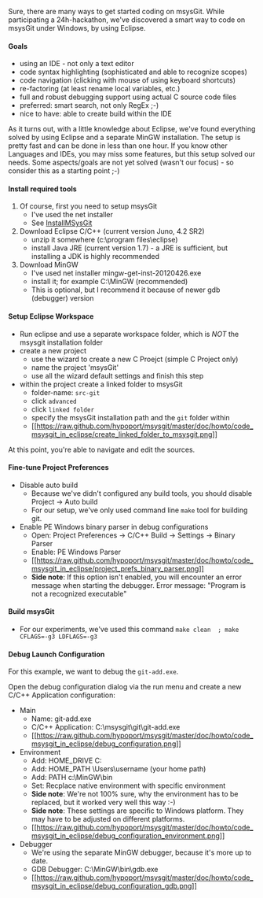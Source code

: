 Sure, there are many ways to get started coding on msysGit.
While participating a 24h-hackathon, we've discovered a smart way
to code on msysGit under Windows, by using Eclipse.


#### Goals
* using an IDE - not only a text editor
* code syntax highlighting (sophisticated and able to recognize scopes)
* code navigation (clicking with mouse of using keyboard shortcuts)
* re-factoring (at least rename local variables, etc.)
* full and robust debugging support using actual C source code files
* preferred: smart search, not only RegEx ;-)
* nice to have: able to create build within the IDE

As it turns out, with a little knowledge about Eclipse, we've found everything solved by using Eclipse and a separate MinGW installation. The setup is pretty fast and can be done in less than one hour. If you know other Languages and IDEs, you may miss some features, but this setup solved our needs. Some aspects/goals are not yet solved (wasn't our focus) - so consider this as a starting point ;-)


#### Install required tools

1. Of course, first you need to setup msysGit
   * I've used the net installer
   * See [InstallMSysGit](https://github.com/msysgit/msysgit/wiki/InstallMSysGit)
1. Download Eclipse C/C++ (current version Juno, 4.2 SR2)
   * unzip it somewhere (c:\program files\eclipse)
   * install Java JRE (current version 1.7) - a JRE is sufficient, but installing a JDK is highly recommended
1. Download MinGW
   * I've used net installer mingw-get-inst-20120426.exe 
   * install it; for example C:\MinGW (recommended)
   * This is optional, but I recommend it because of newer gdb (debugger) version


#### Setup Eclipse Workspace

* Run eclipse and use a separate workspace folder, which is _NOT_ the msysgit installation folder
* create a new project
   * use the wizard to create a new C Proejct (simple C Project only)
   * name the project 'msysGit'
   * use all the wizard default settings and finish this step
* within the project create a linked folder to msysGit
   * folder-name: ```src-git```
   * click ```advanced```
   * click ```linked folder```
   * specify the msysGit installation path and the ```git``` folder within
   * [[https://raw.github.com/hypoport/msysgit/master/doc/howto/code_msysgit_in_eclipse/create_linked_folder_to_msysgit.png]]

At this point, you're able to navigate and edit the sources.


#### Fine-tune Project Preferences

* Disable auto build
   * Because we've didn't configured any build tools, you should disable Project -> Auto build
   * For our setup, we've only used command line ```make``` tool for building git.
* Enable PE Windows binary parser in debug configurations
   * Open: Project Preferences -> C/C++ Build -> Settings -> Binary Parser
   * Enable: PE Windows Parser
   * [[https://raw.github.com/hypoport/msysgit/master/doc/howto/code_msysgit_in_eclipse/project_prefs_binary_parser.png]]
   * **Side note**: If this option isn't enabled, you will encounter an error message when starting the debugger. Error message: "Program is not a recognized executable"

#### Build msysGit

* For our experiments, we've used this command ```make clean  ; make CFLAGS=-g3 LDFLAGS=-g3```

#### Debug Launch Configuration
For this example, we want to debug the ```git-add.exe```.

Open the debug configuration dialog via the run menu and create a new C/C++ Application configuration:
* Main
   * Name: git-add.exe
   * C/C++ Application: C:\msysgit\git\git-add.exe
   * [[https://raw.github.com/hypoport/msysgit/master/doc/howto/code_msysgit_in_eclipse/debug_configuration.png]]
* Environment
   * Add: HOME\_DRIVE C:
   * Add: HOME\_PATH \Users\username   (your home path)
   * Add: PATH c:\MinGW\bin
   * Set: Recplace native environment with specific environment
   * **Side note**: We're not 100% sure, why the environment has to be replaced, but it worked very well this way :-)
   * **Side note**: These settings are specific to Windows platform. They may have to be adjusted on different platforms.
   * [[https://raw.github.com/hypoport/msysgit/master/doc/howto/code_msysgit_in_eclipse/debug_configuration_environment.png]]
* Debugger
   * We're using the separate MinGW debugger, because it's more up to date.
   * GDB Debugger: C:\MinGW\bin\gdb.exe
   * [[https://raw.github.com/hypoport/msysgit/master/doc/howto/code_msysgit_in_eclipse/debug_configuration_gdb.png]]
